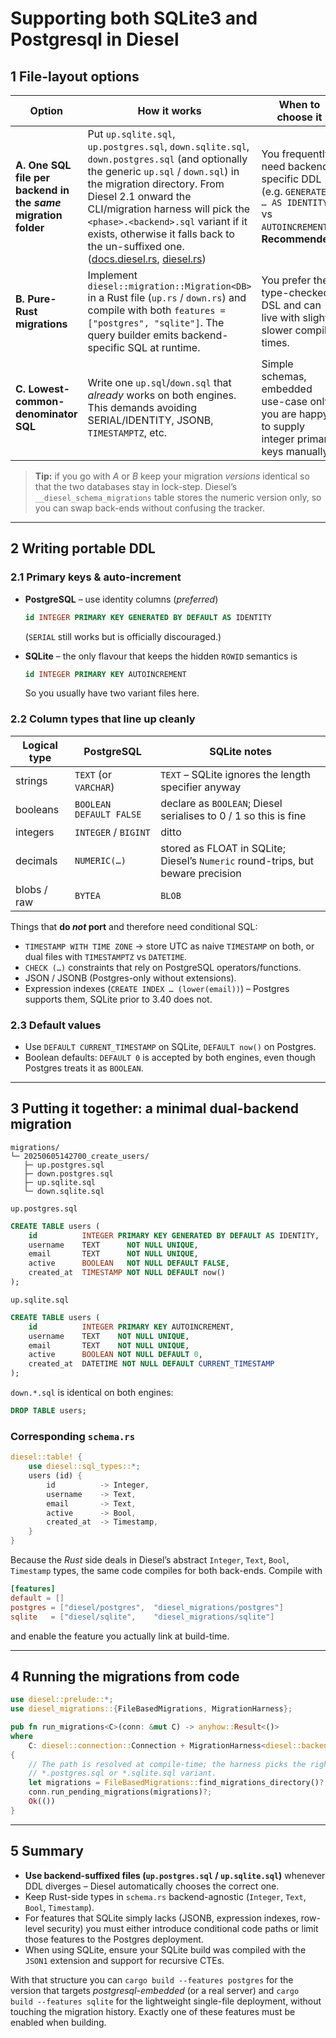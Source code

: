 # Supporting both SQLite3 and Postgresql in Diesel

<!-- markdownlint-disable MD013 -->

## 1  File-layout options

| Option                                                         | How it works                                                                                                                                                                                                                                                                                                                                                      | When to choose it                                                                                               |
| -------------------------------------------------------------- | ----------------------------------------------------------------------------------------------------------------------------------------------------------------------------------------------------------------------------------------------------------------------------------------------------------------------------------------------------------------- | --------------------------------------------------------------------------------------------------------------- |
| **A. One SQL file per backend in the *same* migration folder** | Put `up.sqlite.sql`, `up.postgres.sql`, `down.sqlite.sql`, `down.postgres.sql` (and optionally the generic `up.sql` / `down.sql`) in the migration directory.  From Diesel 2.1 onward the CLI/migration harness will pick the `<phase>.<backend>.sql` variant if it exists, otherwise it falls back to the un-suffixed one. ([docs.diesel.rs][1], [diesel.rs][2]) | You frequently need backend-specific DDL (e.g. `GENERATED … AS IDENTITY` vs `AUTOINCREMENT`).  **Recommended.** |
| **B. Pure-Rust migrations**                                    | Implement `diesel::migration::Migration<DB>` in a Rust file (`up.rs` / `down.rs`) and compile with both `features = ["postgres", "sqlite"]`.  The query builder emits backend-specific SQL at runtime.                                                                                                                                                            | You prefer the type-checked DSL and can live with slightly slower compile times.                                |
| **C. Lowest-common-denominator SQL**                           | Write one `up.sql`/`down.sql` that *already* works on both engines.  This demands avoiding SERIAL/IDENTITY, JSONB, `TIMESTAMPTZ`, etc.                                                                                                                                                                                                                            | Simple schemas, embedded use-case only, you are happy to supply integer primary keys manually.                  |

> **Tip:** if you go with *A* or *B* keep your migration *versions* identical so that the two databases stay in lock-step.  Diesel’s `__diesel_schema_migrations` table stores the numeric version only, so you can swap back-ends without confusing the tracker.

---

## 2  Writing portable DDL

### 2.1  Primary keys & auto-increment

* **PostgreSQL** – use identity columns (*preferred*)

  ```sql
  id INTEGER PRIMARY KEY GENERATED BY DEFAULT AS IDENTITY
  ```

  (`SERIAL` still works but is officially discouraged.)
* **SQLite** – the only flavour that keeps the hidden `ROWID` semantics is

  ```sql
  id INTEGER PRIMARY KEY AUTOINCREMENT
  ```

  So you usually have two variant files here.

### 2.2  Column types that line up cleanly

| Logical type | PostgreSQL              | SQLite notes                                                                    |
| ------------ | ----------------------- | ------------------------------------------------------------------------------- |
| strings      | `TEXT` (or `VARCHAR`)   | `TEXT` – SQLite ignores the length specifier anyway                             |
| booleans     | `BOOLEAN DEFAULT FALSE` | declare as `BOOLEAN`; Diesel serialises to 0 / 1 so this is fine                |
| integers     | `INTEGER` / `BIGINT`    | ditto                                                                           |
| decimals     | `NUMERIC(…)`            | stored as FLOAT in SQLite; Diesel’s `Numeric` round-trips, but beware precision |
| blobs / raw  | `BYTEA`                 | `BLOB`                                                                          |

Things that **do *not* port** and therefore need conditional SQL:

* `TIMESTAMP WITH TIME ZONE`  →  store UTC as naive `TIMESTAMP` on both, or dual files with `TIMESTAMPTZ` vs `DATETIME`.
* `CHECK (…)` constraints that rely on PostgreSQL operators/functions.
* JSON / JSONB (Postgres-only without extensions).
* Expression indexes (`CREATE INDEX … (lower(email))`) – Postgres supports them, SQLite prior to 3.40 does not.

### 2.3  Default values

* Use `DEFAULT CURRENT_TIMESTAMP` on SQLite, `DEFAULT now()` on Postgres.
* Boolean defaults: `DEFAULT 0` is accepted by both engines, even though Postgres treats it as `BOOLEAN`.

---

## 3  Putting it together: a minimal dual-backend migration

```text
migrations/
└─ 20250605142700_create_users/
   ├─ up.postgres.sql
   ├─ down.postgres.sql
   ├─ up.sqlite.sql
   └─ down.sqlite.sql
```

`up.postgres.sql`

```sql
CREATE TABLE users (
    id          INTEGER PRIMARY KEY GENERATED BY DEFAULT AS IDENTITY,
    username    TEXT      NOT NULL UNIQUE,
    email       TEXT      NOT NULL UNIQUE,
    active      BOOLEAN   NOT NULL DEFAULT FALSE,
    created_at  TIMESTAMP NOT NULL DEFAULT now()
);
```

`up.sqlite.sql`

```sql
CREATE TABLE users (
    id          INTEGER PRIMARY KEY AUTOINCREMENT,
    username    TEXT    NOT NULL UNIQUE,
    email       TEXT    NOT NULL UNIQUE,
    active      BOOLEAN NOT NULL DEFAULT 0,
    created_at  DATETIME NOT NULL DEFAULT CURRENT_TIMESTAMP
);
```

`down.*.sql` is identical on both engines:

```sql
DROP TABLE users;
```

### Corresponding `schema.rs`

```rust
diesel::table! {
    use diesel::sql_types::*;
    users (id) {
        id          -> Integer,
        username    -> Text,
        email       -> Text,
        active      -> Bool,
        created_at  -> Timestamp,
    }
}
```

Because the *Rust* side deals in Diesel’s abstract `Integer`, `Text`, `Bool`, `Timestamp` types, the same code compiles for both back-ends.  Compile with

```toml
[features]
default = []
postgres = ["diesel/postgres",  "diesel_migrations/postgres"]
sqlite   = ["diesel/sqlite",    "diesel_migrations/sqlite"]
```

and enable the feature you actually link at build-time.

---

## 4  Running the migrations from code

```rust
use diesel::prelude::*;
use diesel_migrations::{FileBasedMigrations, MigrationHarness};

pub fn run_migrations<C>(conn: &mut C) -> anyhow::Result<()>
where
    C: diesel::connection::Connection + MigrationHarness<diesel::backend::Backend>,
{
    // The path is resolved at compile-time; the harness picks the right
    // *.postgres.sql or *.sqlite.sql variant.
    let migrations = FileBasedMigrations::find_migrations_directory()?;
    conn.run_pending_migrations(migrations)?;
    Ok(())
}
```

---

## 5  Summary

* **Use backend-suffixed files (`up.postgres.sql` / `up.sqlite.sql`)** whenever DDL diverges – Diesel automatically chooses the correct one.
* Keep Rust-side types in `schema.rs` backend-agnostic (`Integer`, `Text`, `Bool`, `Timestamp`).
* For features that SQLite simply lacks (JSONB, expression indexes, row-level security) you must either introduce conditional code paths or limit those features to the Postgres deployment.
* When using SQLite, ensure your SQLite build was compiled with the `JSON1` extension and support for recursive CTEs.

With that structure you can `cargo build --features postgres` for the version
that targets *postgresql-embedded* (or a real server) and `cargo build
--features sqlite` for the lightweight single-file deployment, without touching
the migration history. Exactly one of these features must be enabled when
building.

[1]: https://docs.diesel.rs/2.2.x/src/diesel_migrations/file_based_migrations.rs.html "file_based_migrations.rs - source"
[2]: https://diesel.rs/guides/getting-started?utm_source=chatgpt.com "Getting Started with Diesel"

<!-- markdownlint-enable MD013 -->
